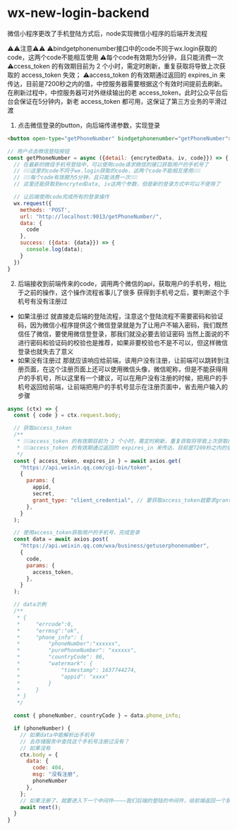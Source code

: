 # wx-new-login-backend
微信小程序更改了手机登陆方式后，node实现微信小程序的后端开发流程

⚠️⚠️注意⚠️⚠️
⚠️bindgetphonenumber接口中的code不同于wx.login获取的code，这两个code不能相互使用
⚠️每个code有效期为5分钟，且只能消费一次
⚠️ccess_token 的有效期目前为 2 个小时，需定时刷新，重复获取将导致上次获取的 access_token 失效；
⚠️access_token 的有效期通过返回的 expires_in 来传达，目前是7200秒之内的值，中控服务器需要根据这个有效时间提前去刷新。在刷新过程中，中控服务器可对外继续输出的老 access_token，此时公众平台后台会保证在5分钟内，新老 access_token 都可用，这保证了第三方业务的平滑过渡

1. 点击微信登录的button，向后端传递参数，实现登录
```html
<button open-type="getPhoneNumber" bindgetphonenumber="getPhoneNumber">微信登录</button>
```
```js
// 用户点击微信登陆按钮
const getPhoneNumber = async ({detail: {encrytedData, iv, code}}) => {
  // 在最新的微信手机号登陆中，可以使用code请求微信的接口获取用户的手机号了
  // ❕❕❕❕❕这里的code不同于wx.login获取的code，这两个code不能相互使用❕❕❕❕❕
  // ❕❕❕❕❕每个code有效期为5分钟，且只能消费一次❕❕❕❕❕
  // 这里还能获取到encrytedData, iv这两个参数，但是新的登录方式中可以不使用了

  // 让后端使用code完成所有的登录操作
  wx.request({
    methods: 'POST',
    url: "http://localhost:9013/getPhoneNumber/",
    data: {
      code
    },
    success: ({data: {data}}) => {
      console.log(data);
    }
  })
}
```
2. 后端接收到前端传来的code，调用两个微信的api，获取用户的手机号，相比于之前的操作，这个操作流程省事儿了很多
获得到手机号之后，要判断这个手机号有没有注册过
* 如果注册过
  就直接走后端的登陆流程，注意这个登陆流程不需要密码和验证码，因为微信小程序提供这个微信登录就是为了让用户不输入密码，我们既然信任了微信，要使用微信登登录，那我们就没必要去验证密码
  当然上面说的不进行密码和验证码的校验也是推荐，如果非要校验也不是不可以，但这样微信登录也就失去了意义
* 如果没有注册过
  那就应该响应给前端，该用户没有注册，让前端可以跳转到注册页面，在这个注册页面上还可以使用微信头像，微信昵称，但是不能获得用户的手机号，所以这里有一个建议，可以在用户没有注册的时候，把用户的手机号返回给前端，让前端把用户的手机号显示在注册页面中，省去用户输入的步骤
```js
async (ctx) => {
  const { code } = ctx.request.body;

  // 获取access_token
  /**
   * ❕❕❕❕❕access_token 的有效期目前为 2 个小时，需定时刷新，重复获取将导致上次获取的 access_token 失效；
   * ❕❕❕❕❕access_token 的有效期通过返回的 expires_in 来传达，目前是7200秒之内的值，中控服务器需要根据这个有效时间提前去刷新。在刷新过程中，中控服务器可对外继续输出的老 access_token，此时公众平台后台会保证在5分钟内，新老 access_token 都可用，这保证了第三方业务的平滑过渡
   */
  const { access_token, expires_in } = await axios.get(
    "https://api.weixin.qq.com/cgi-bin/token",
    {
      params: {
        appid,
        secret,
        grant_type: "client_credential", // 要获取access_token就要求grant_type的值为"client_credential"
      },
    }
  );

  // 使用access_token获取用户的手机号，完成登录
  const data = await axios.post(
    "https://api.weixin.qq.com/wxa/business/getuserphonenumber",
    {
      code,
      params: {
        access_token,
      },
    }
  );

  // data示例
  /**
   * {
   *     "errcode":0,
   *     "errmsg":"ok",
   *     "phone_info": {
   *         "phoneNumber":"xxxxxx",
   *         "purePhoneNumber": "xxxxxx",
   *         "countryCode": 86,
   *         "watermark": {
   *             "timestamp": 1637744274,
   *             "appid": "xxxx"
   *         }
   *     }
   * }
   */

  const { phoneNumber, countryCode } = data.phone_info;

  if (phoneNumber) {
    // 如果data中能解析出手机号
    // 去存储服务中查找这个手机号注册过没有？
    // 如果没有
    ctx.body = {
      data: {
        code: 404,
        msg: "没有注册",
        phoneNumber
      },
    };
    // 如果注册了，就要进入下一个中间件————我们后端的登陆的中间件，给前端返回一个我们自己服务器使用jwt生成的token
    await next();
  }
}
```
